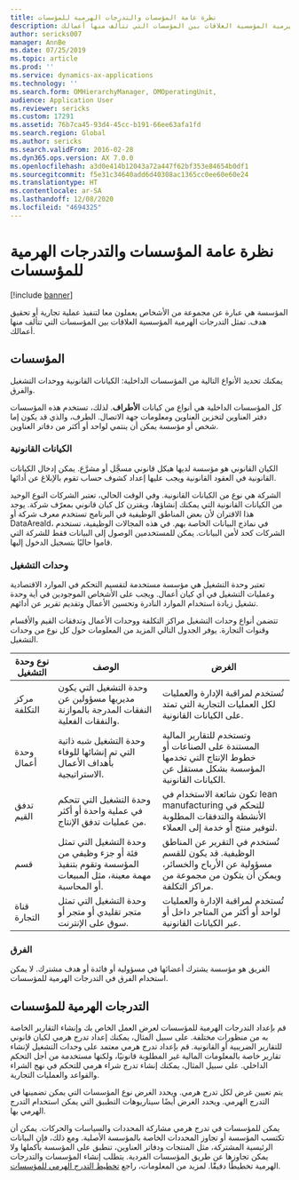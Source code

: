 ```yaml
---
title: نظرة عامة المؤسسات والتدرجات الهرمية للمؤسسات
description: المؤسسة هي عبارة عن مجموعة من الأشخاص يعملون معا لتنفيذ عملية تجارية أو تحقيق هدف. تمثل التدرجات الهرمية المؤسسية العلاقات بين المؤسسات التي تتألف منها أعمالك.
author: sericks007
manager: AnnBe
ms.date: 07/25/2019
ms.topic: article
ms.prod: ''
ms.service: dynamics-ax-applications
ms.technology: ''
ms.search.form: OMHierarchyManager, OMOperatingUnit,
audience: Application User
ms.reviewer: sericks
ms.custom: 17291
ms.assetid: 76b7ca45-93d4-45cc-b191-66ee63afa1fd
ms.search.region: Global
ms.author: sericks
ms.search.validFrom: 2016-02-28
ms.dyn365.ops.version: AX 7.0.0
ms.openlocfilehash: a3d0e414b12043a72a447f62bf353e84654b0df1
ms.sourcegitcommit: f5e31c34640add6d40308ac1365cc0ee60e60e24
ms.translationtype: HT
ms.contentlocale: ar-SA
ms.lasthandoff: 12/08/2020
ms.locfileid: "4694325"
---
```

# <a name="organizations-and-organizational-hierarchies-overview"></a>نظرة عامة المؤسسات والتدرجات الهرمية للمؤسسات

[!include [banner](../includes/banner.md)]

المؤسسة هي عبارة عن مجموعة من الأشخاص يعملون معا لتنفيذ عملية تجارية أو تحقيق هدف. تمثل التدرجات الهرمية المؤسسية العلاقات بين المؤسسات التي تتألف منها أعمالك.

## <a name="organizations"></a>المؤسسات

يمكنك تحديد الأنواع التالية من المؤسسات الداخلية: الكيانات القانونية ووحدات التشغيل والفرق.

كل المؤسسات الداخلية هي أنواع من كيانات **الأطراف**. لذلك، تستخدم هذه المؤسسات دفتر العناوين لتخزين العناوين ومعلومات جهة الاتصال. الطرف، والذي قد يكون إما شخص أو مؤسسة يمكن أن ينتمي لواحد أو أكثر من دفاتر العناوين.

### <a name="legal-entities"></a>الكيانات القانونية

الكيان القانوني هو مؤسسة لديها هيكل قانوني مسجَّل أو مشرَّع. يمكن إدخال الكيانات القانونية في العقود القانونية ويجب عليها إعداد كشوف حساب تقوم بالإبلاغ عن أدائها.

الشركة هي نوع من الكيانات القانونية. وفي الوقت الحالي، تعتبر الشركات النوع الوحيد من الكيانات القانونية التي يمكنك إنشاؤها، ويقترن كل كيان قانوني بمعرّف شركة. يوجد هذا الاقتران لأن بعض المناطق الوظيفية في البرنامج تستخدم معرف شركة أو DataAreaId، في نماذج البيانات الخاصة بهم. في هذه المجالات الوظيفية، تستخدم الشركات كحد لأمن البيانات. يمكن للمستخدمين الوصول إلى البيانات فقط للشركة التي قاموا حاليًا بتسجيل الدخول إليها.

### <a name="operating-units"></a>وحدات التشغيل

تعتبر وحدة التشغيل هي مؤسسة مستخدمة لتقسيم التحكم في الموارد الاقتصادية وعمليات التشغيل في أي كيان أعمال. ويجب على الأشخاص الموجودين في أية وحدة تشغيل زيادة استخدام الموارد النادرة وتحسين الأعمال وتقديم تقرير عن أدائهم.

تتضمن أنواع وحدات التشغيل مراكز التكلفة ووحدات الأعمال وتدفقات القيم والأقسام وقنوات التجارة. يوفر الجدول التالي المزيد من المعلومات حول كل نوع من وحدات التشغيل.

| نوع وحدة التشغيل | الوصف | الغرض |
|---------------------|-------------|---------|
| مركز التكلفة         | وحدة التشغيل التي يكون مديريها مسؤولين عن النفقات المدرجة بالموازنة والنفقات الفعلية. | تُستخدم لمراقبة الإدارة والعمليات لكل العمليات التجارية التي تمتد على الكيانات القانونية. |
| وحدة أعمال       | وحدة التشغيل شبه ذاتية التي تم إنشائها للوفاء بأهداف الأعمال الاستراتيجية. | وتستخدم للتقارير المالية المستندة على الصناعات أو خطوط الإنتاج التي تخدمها المؤسسة بشكل مستقل عن الكيانات القانونية. |
| تدفق القيم        | وحدة التشغيل التي تتحكم في عملية واحدة أو أكثر من عمليات تدفق الإنتاج. | تكون شائعة الاستخدام في lean manufacturing للتحكم في الأنشطة والتدفقات المطلوبة لتوفير منتج أو خدمة إلى العملاء. |
| قسم          | وحدة التشغيل التي تمثل فئة أو جزء وظيفي من المؤسسة وتقوم بتنفيذ مهمة معينة، مثل المبيعات أو المحاسبة. | تُستخدم في التقرير عن المناطق الوظيفية. قد يكون للقسم مسؤولية عن الأرباح والخسائر، ويمكن أن يتكون من مجموعة من مراكز التكلفة. |
| قناة التجارة      | وحدة التشغيل التي تمثل متجر تقليدي أو متجر أو سوق على الإنترنت. | تُستخدم لمراقبة الإدارة والعمليات لواحد أو أكثر من المتاجر داخل أو عبر الكيانات القانونية. |

### <a name="teams"></a>الفرق

الفريق هو مؤسسة يشترك أعضائها في مسؤولية أو فائدة أو هدف مشترك. لا يمكن استخدام الفرق في التدرجات الهرمية للمؤسسات.‬

## <a name="organizational-hierarchies"></a>التدرجات الهرمية للمؤسسات

قم بإعداد التدرجات الهرمية للمؤسسات لعرض العمل الخاص بك وإنشاء التقارير الخاصة به من منظورات مختلفة. على سبيل المثال، يمكنك إعداد تدرج هرمي لكيان قانوني للتقارير الضريبية أو القانونية. قم بإعداد تدرج هرمي معتمد على وحدات التشغيل لإنشاء تقارير خاصة بالمعلومات المالية غير المطلوبة قانونيًا، ولكنها مستخدمة من أجل التحكم الداخلي. على سبيل المثال، يمكنك إنشاء تدرج شراء هرمي للتحكم في نهج الشراء والقواعد والعمليات التجارية.

يتم تعيين غرض لكل تدرج هرمي. ويحدد الغرض نوع المؤسسات التي يمكن تضمينها في التدرج الهرمي. ويحدد الغرض أيضًا سيناريوهات التطبيق التي يمكن استخدام التدرج الهرمي بها.

يمكن للمؤسسات في تدرج هرمي مشاركة المحددات والسياسات والحركات. يمكن أن تكتسب المؤسسة أو تجاوز المحددات الخاصة بالمؤسسة الأصلية. ومع ذلك، فإن البيانات الرئيسية المشتركة، مثل المنتجات ودفاتر العناوين، تنطبق على المؤسسة بأكملها ولا يمكن تجاوزها عن طريق المؤسسات الفردية. يتطلب إنشاء المؤسسات والتدرجات الهرمية تخطيطًا دقيقًَا. لمزيد من المعلومات، راجع [تخطيط التدرج الهرمي للمؤسسات‬](plan-organizational-hierarchy.md).

